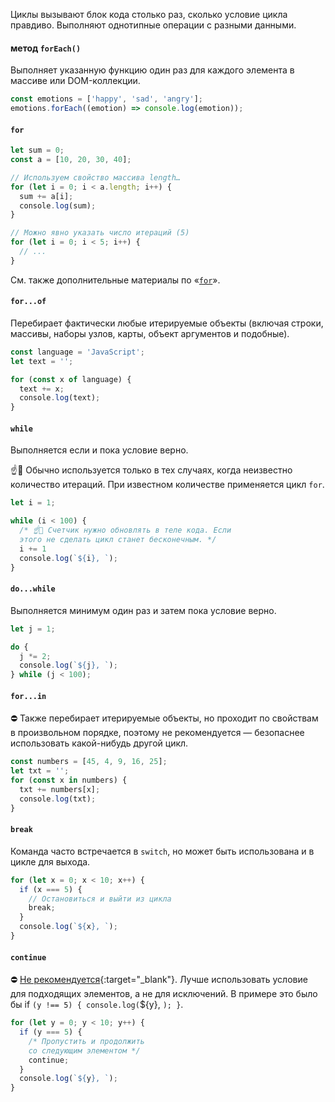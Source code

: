 Циклы вызывают блок кода столько раз, сколько условие цикла правдиво. Выполняют однотипные операции с разными данными.

#### метод `forEach()`

Выполняет указанную функцию один раз для каждого элемента в массиве или DOM-коллекции.

```js
const emotions = ['happy', 'sad', 'angry'];
emotions.forEach((emotion) => console.log(emotion));
```

#### `for`

```js
let sum = 0;
const a = [10, 20, 30, 40];

// Используем свойство массива length…
for (let i = 0; i < a.length; i++) {
  sum += a[i];
  console.log(sum);
}

// Можно явно указать число итераций (5)
for (let i = 0; i < 5; i++) {
  // ...
}
```

См. также дополнительные материалы по «[`for`](/js/advanced-theory.html#topic-loop-for)».

#### `for...of`

Перебирает фактически любые итерируемые объекты (включая строки, массивы, наборы узлов, карты, объект аргументов и подобные).

```js
const language = 'JavaScript';
let text = '';

for (const x of language) {
  text += x;
  console.log(text);
}
```

#### `while`

Выполняется если и пока условие верно.

☝️🧐 Обычно используется только в тех случаях, когда неизвестно количество итераций. При известном количестве  применяется цикл `for`.

```js
let i = 1;

while (i < 100) {
  /* ☝️🧐 Счетчик нужно обновлять в теле кода. Если
  этого не сделать цикл станет бесконечным. */
  i += 1
  console.log(`${i}, `);
}
```

#### `do...while`

Выполняется минимум один раз и затем пока условие верно.

```js
let j = 1;

do {
  j *= 2;
  console.log(`${j}, `);
} while (j < 100);
```

#### `for...in`

⛔️ Также перебирает итерируемые объекты, но проходит по свойствам в произвольном порядке, поэтому не рекомендуется — безопаснее использовать какой-нибудь другой цикл.

```js
const numbers = [45, 4, 9, 16, 25];
let txt = '';
for (const x in numbers) {
  txt += numbers[x];
  console.log(txt);
}
```

#### `break`

Команда часто встречается в `switch`, но может быть использована и в цикле для выхода.

```js
for (let x = 0; x < 10; x++) {
  if (x === 5) {
    // Остановиться и выйти из цикла
    break;
  }
  console.log(`${x}, `);
}
```

#### `continue`

⛔️ [Не рекомендуется](https://eslint.org/docs/rules/no-continue){:target="_blank"}. Лучше использовать условие для подходящих элементов, а не для исключений. В примере это было бы if `(y !== 5) { console.log(`${y}, `); }`.

```js
for (let y = 0; y < 10; y++) {
  if (y === 5) {
    /* Пропустить и продолжить
    со следующим элементом */
    continue;
  }
  console.log(`${y}, `);
}
```
